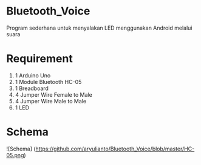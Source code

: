 # Bluetooth_Voice
Program sederhana untuk menyalakan LED menggunakan Android melalui suara

# Requirement 
1. 1 Arduino Uno
2. 1 Module Bluetooth HC-05
3. 1 Breadboard
4. 4 Jumper Wire Female to Male
5. 4 Jumper Wire Male to Male
6. 1 LED

# Schema
![Schema] (https://github.com/aryulianto/Bluetooth_Voice/blob/master/HC-05.png)
